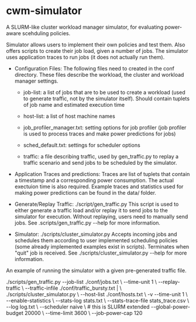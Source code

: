 # cwm-simulator
A SLURM-like cluster workload manager simulator, for evaluating power-aware scehduling policies.

Simulator allows users to implement their own policies and test them.  Also offers scripts
to create their job load, given a number of jobs.  The simulator uses application traces
to run jobs (it does not actually run them).


* Configuration Files: The following files need to created in the conf directory.
	These files describe the workload, the cluster and workload manager settings.
	
	- job-list: a list of jobs that are to be used to create a workload (used to generate
	  traffic, not by the simulator itself).  Should contain tuplets of job name and
    estimated execution time  

	- host-list: a list of host machine names

  - job_profiler_manager.txt: setting options for job profiler (job profiler is used to
    process traces and make power predictions for jobs)

  - sched_default.txt: settings for scheduler options

  - traffic: a file describing traffic, used by gen_traffic.py to replay a traffic
    scenario and send jobs to be scheduled by the simulator. 

* Application Traces and predictions:
	Traces are list of tuplets that contain a timestamp and a corresponding power consumption.
	The actual exectuion time is also required.  Example traces and statistics used for making
	power predictions can be found in the data/ folder. 


* Generate/Replay Traffic: ./script/gen_traffic.py
	This script is used to either generate a traffic load and/or replay it to send jobs to
  the simulator for execution.  Without replaying, users need to manually send jobs.  See 
	.scripts/gen_traffic.py --help for more information.


* Simulator: ./scripts/cluster_simulator.py
  Accepts incoming jobs and schedules them according to user implemented scheduling
  policies (some already implemented examples exist in scripts).   Terminates when "quit"
	job is received. 
  See ./scripts/cluster_simulator.py --help for more information.


An example of running the simulator with a given pre-generated traffic file.

./scripts/gen_traffic.py 	--job-list ./conf/jobs.txt \\
													--time-unit 1 \\
													--replay-traffic \\
													--traffic-infile ./conf/traffic_bursty.txt | \\
./scripts/cluster_simulator.py \\
													--host-list ./conf/hosts.txt \\
																	-v --time-unit 1 \\
																	--enable-statistics \\
																	--stats-log stats.txt \\
																	--stats-trace-file stats_trace.csv \\
																	--log log.txt \\
																	--scheduler naive \\ # this is SLURM extended 
																	--global-power-budget 20000 \\
																	--time-limit 3600 \\
																	--job-power-cap 120


